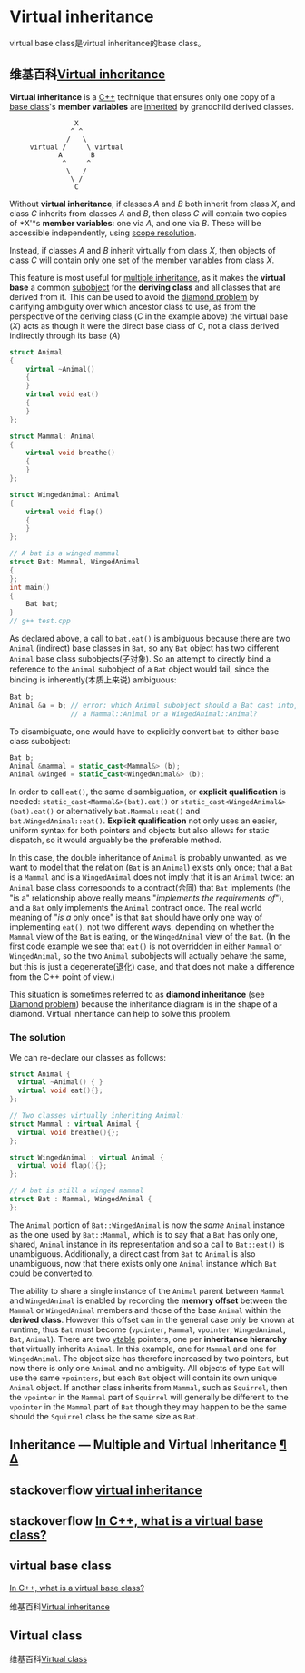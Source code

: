 # Virtual inheritance

virtual base class是virtual inheritance的base class。

## 维基百科[Virtual inheritance](https://en.wikipedia.org/wiki/Virtual_inheritance)

**Virtual inheritance** is a [C++](https://en.wikipedia.org/wiki/C%2B%2B) technique that ensures only one copy of a [base class](https://en.wikipedia.org/wiki/Base_class)'s **member variables** are [inherited](https://en.wikipedia.org/wiki/Inheritance_(computer_science)) by grandchild derived classes.

```
                X
               ^ ^
              /   \
     virtual /     \ virtual
            A       B
             ^     ^
              \   /
               \ /
                C
```

Without **virtual inheritance**, if classes *A* and *B* both inherit from class *X*, and class *C* inherits from classes *A* and *B*, then class *C* will contain two copies of *X'*s **member variables**: one via *A*, and one via *B*. These will be accessible independently, using [scope resolution](https://en.wikipedia.org/wiki/Scope_resolution_operator).

Instead, if classes *A* and *B* inherit virtually from class *X*, then objects of class *C* will contain only one set of the member variables from class *X*.

This feature is most useful for [multiple inheritance](https://en.wikipedia.org/wiki/Multiple_inheritance), as it makes the **virtual base** a common [subobject](https://en.wikipedia.org/wiki/Subobject) for the **deriving class** and all classes that are derived from it. This can be used to avoid the [diamond problem](https://en.wikipedia.org/wiki/Diamond_problem) by clarifying ambiguity over which ancestor class to use, as from the perspective of the deriving class (*C* in the example above) the virtual base (*X*) acts as though it were the direct base class of *C*, not a class derived indirectly through its base (*A*)

```cpp
struct Animal
{
	virtual ~Animal()
	{
	}
	virtual void eat()
	{
	}
};

struct Mammal: Animal
{
	virtual void breathe()
	{
	}
};

struct WingedAnimal: Animal
{
	virtual void flap()
	{
	}
};

// A bat is a winged mammal
struct Bat: Mammal, WingedAnimal
{
};
int main()
{
	Bat bat;
}
// g++ test.cpp

```

As declared above, a call to `bat.eat()` is ambiguous because there are two `Animal` (indirect) base classes in `Bat`, so any `Bat` object has two different `Animal` base class subobjects(子对象). So an attempt to directly bind a reference to the `Animal` subobject of a `Bat` object would fail, since the binding is inherently(本质上来说) ambiguous:

```cpp
Bat b;
Animal &a = b; // error: which Animal subobject should a Bat cast into, 
               // a Mammal::Animal or a WingedAnimal::Animal?
```

To disambiguate, one would have to explicitly convert `bat` to either base class subobject:

```cpp
Bat b;
Animal &mammal = static_cast<Mammal&> (b); 
Animal &winged = static_cast<WingedAnimal&> (b);
```

In order to call `eat()`, the same disambiguation, or **explicit qualification** is needed: `static_cast<Mammal&>(bat).eat()` or `static_cast<WingedAnimal&>(bat).eat()` or alternatively `bat.Mammal::eat()` and `bat.WingedAnimal::eat()`. **Explicit qualification** not only uses an easier, uniform syntax for both pointers and objects but also allows for static dispatch, so it would arguably be the preferable method.

In this case, the double inheritance of `Animal` is probably unwanted, as we want to model that the relation (`Bat` is an `Animal`) exists only once; that a `Bat` is a `Mammal` and is a `WingedAnimal` does not imply that it is an `Animal` twice: an `Animal` base class corresponds to a contract(合同) that `Bat` implements (the "is a" relationship above really means "*implements the requirements of*"), and a `Bat` only implements the `Animal` contract once. The real world meaning of "*is a* only once" is that `Bat` should have only one way of implementing `eat()`, not two different ways, depending on whether the `Mammal` view of the `Bat` is eating, or the `WingedAnimal` view of the `Bat`. (In the first code example we see that `eat()` is not overridden in either `Mammal` or `WingedAnimal`, so the two `Animal` subobjects will actually behave the same, but this is just a degenerate(退化) case, and that does not make a difference from the C++ point of view.)

This situation is sometimes referred to as **diamond inheritance** (see [Diamond problem](https://en.wikipedia.org/wiki/Diamond_problem)) because the inheritance diagram is in the shape of a diamond. Virtual inheritance can help to solve this problem.

### The solution

We can re-declare our classes as follows:

```cpp
struct Animal {
  virtual ~Animal() { }
  virtual void eat(){};
};

// Two classes virtually inheriting Animal:
struct Mammal : virtual Animal {
  virtual void breathe(){};
};

struct WingedAnimal : virtual Animal {
  virtual void flap(){};
};

// A bat is still a winged mammal
struct Bat : Mammal, WingedAnimal {
};
```

The `Animal` portion of `Bat::WingedAnimal` is now the *same* `Animal` instance as the one used by `Bat::Mammal`, which is to say that a `Bat` has only one, shared, `Animal` instance in its representation and so a call to `Bat::eat()` is unambiguous. Additionally, a direct cast from `Bat` to `Animal` is also unambiguous, now that there exists only one `Animal` instance which `Bat` could be converted to.

The ability to share a single instance of the `Animal` parent between `Mammal` and `WingedAnimal` is enabled by recording the **memory offset** between the `Mammal` or `WingedAnimal` members and those of the base `Animal` within the **derived class**. However this offset can in the general case only be known at runtime, thus `Bat` must become (`vpointer`, `Mammal`, `vpointer`, `WingedAnimal`, `Bat`, `Animal`). There are two [vtable](https://en.wikipedia.org/wiki/Vtable) pointers, one per **inheritance hierarchy** that virtually inherits `Animal`. In this example, one for `Mammal` and one for `WingedAnimal`. The object size has therefore increased by two pointers, but now there is only one `Animal` and no ambiguity. All objects of type `Bat` will use the same `vpointers`, but each `Bat` object will contain its own unique `Animal` object. If another class inherits from `Mammal`, such as `Squirrel`, then the `vpointer` in the `Mammal` part of `Squirrel` will generally be different to the `vpointer` in the `Mammal` part of `Bat` though they may happen to be the same should the `Squirrel` class be the same size as `Bat`.



## Inheritance — Multiple and Virtual Inheritance [¶](https://isocpp.org/wiki/faq/multiple-inheritance) [Δ](https://isocpp.org/wiki/faq/multiple-inheritance#)



## stackoverflow [virtual inheritance](https://stackoverflow.com/questions/419943/virtual-inheritance)



## stackoverflow [In C++, what is a virtual base class?](https://stackoverflow.com/questions/21558/in-c-what-is-a-virtual-base-class)

## virtual base class

[In C++, what is a virtual base class?](https://stackoverflow.com/questions/21558/in-c-what-is-a-virtual-base-class)

维基百科[Virtual inheritance](https://en.wikipedia.org/wiki/Virtual_inheritance)



## Virtual class

维基百科[Virtual class](https://en.wikipedia.org/wiki/Virtual_class)